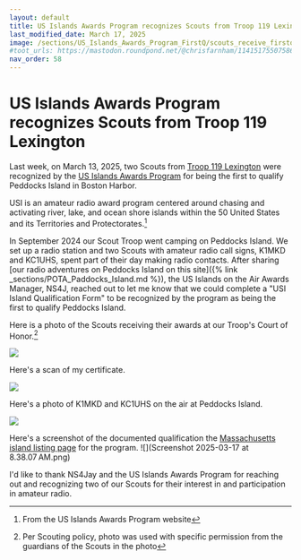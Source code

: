 ```yaml
---
layout: default
title: US Islands Awards Program recognizes Scouts from Troop 119 Lexington
last_modified_date: March 17, 2025
image: /sections/US_Islands_Awards_Program_FirstQ/scouts_receive_firstq_award.jpg
#toot_urls: https://mastodon.roundpond.net/@chrisfarnham/114151755075868310
nav_order: 58
---
```


# US Islands Awards Program recognizes Scouts from Troop 119 Lexington

Last week, on March 13, 2025, two Scouts from [Troop 119 Lexington](https://www.troop119.com/) were recognized by
the [US Islands Awards Program](https://usislands.org/) for being the first to qualify Peddocks Island in Boston Harbor.

USI is an amateur radio award program centered around chasing and activating river, lake, and ocean shore islands within the 50 United States and its Territories and Protectorates.[^1]

[^1]: From the US Islands Awards Program website

In September 2024  our Scout Troop went camping on Peddocks Island. We set up a radio station and two Scouts with 
amateur radio call signs, K1MKD and KC1UHS, spent part of their day making radio contacts. After 
sharing [our radio adventures on Peddocks Island on this site]({% link _sections/POTA_Paddocks_Island.md %}), 
the US Islands on the Air
Awards Manager, NS4J, reached out to let me know that we could complete a "USI Island Qualification Form" to be recognized
by the program as being the first to qualify Peddocks Island.

Here is a photo of the Scouts receiving their awards at our Troop's Court of Honor.[^2]

[^2]: Per Scouting policy, photo was used with specific permission from the guardians of the Scouts in the photo

![](scouts_receive_firstq_award.jpg)

Here's a scan of my certificate.

![](FirstQAward_USIslandsAwardsProgram.jpeg)

Here's a photo of K1MKD and KC1UHS on the air at Peddocks Island.

![](PXL_20240914_180445976.jpg)

Here's a screenshot of the documented qualification the 
[Massachusetts island listing page](https://usislands.org/massachusetts/) for the program.
![](Screenshot 2025-03-17 at 8.38.07 AM.png)
 
I'd like to thank NS4Jay and the US Islands Awards Program for reaching out and recognizing two of our
Scouts for their interest in and participation in amateur radio.